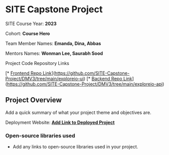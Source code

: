 # SITE Capstone Project

SITE Course Year: **2023**

Cohort: **Course Hero**

Team Member Names: **Emanda, Dina, Abbas**

Mentors Names: **Wonman Lee, Saurabh Sood**

Project Code Repository Links

[* [Frontend Repo Link]()](https://github.com/SITE-Capstone-Project/DMV3/tree/main/exploreio-ui)
[* [Backend Repo Link]()](https://github.com/SITE-Capstone-Project/DMV3/tree/main/exploreio-api)

## Project Overview

Add a quick summary of what your project theme and objectives are. 

Deployment Website: **[Add Link to Deployed Project](https://exploreio-ui.onrender.com/)**

### Open-source libraries used

- Add any links to open-source libraries used in your project.
